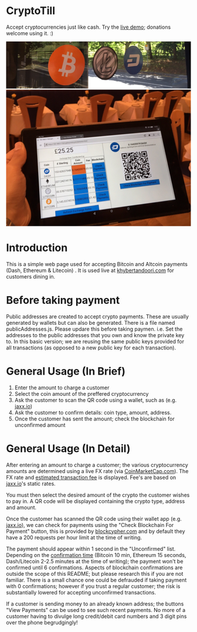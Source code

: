 # CryptoTill
Accept cryptocurrencies just like cash.
Try the [live demo](http://khybertandoori.com/cryptotill/CryptoTill.html); donations welcome using it. :)

![AcceptCryptos](https://github.com/EMRahman/CryptoTill/blob/master/Images/AcceptCryptos.jpeg)

Introduction
============
This is a simple web page used for accepting Bitcoin and Altcoin payments (Dash, Ethereum & Litecoin) . It is used live at
[khybertandoori.com](https://khybertandoori.com) for customers dining in.

Before taking payment
===========================================================
Public addresses are created to accept crypto payments. These are usually generated by wallets but can also be generated. There is a file named publicAddresses.js. Please updare this before taking paymen. i.e. Set the addresses to the public addresses that you own and know the private key to. In this basic version; we are reusing the same public keys provided for all transactions (as opposed to a new public key for each transaction).

General Usage (In Brief)
=========================
1. Enter the amount to charge a customer
2. Select the coin amount of the preffered cryptocurrency
3. Ask the customer to scan the QR code using a wallet, such as (e.g. [jaxx.io](http://jaxx.io))
4. Ask the customer to confirm details: coin type, amount, address.
5. Once the customer has sent the amount; check the blockchain for unconfirmed amount

General Usage (In Detail)
=========================
After entering an amount to charge a customer; the various cryptocurrency amounts are determined using a live FX rate (via [CoinMarketCap.com](http://CoinMarketCap.com)). The FX rate and [estimated transaction fee](https://bitinfocharts.com/comparison/transactionfees-btc-eth-ltc-dash.html#1y) is displayed. Fee's are based on [jaxx.io](http://jaxx.io)'s static rates.

You must then select the desired amount of the crypto the customer wishes to pay in. A QR code will be displayed containing the crypto type, address and amount.

Once the customer has scanned the QR code using their wallet app (e.g. [jaxx.io](http://jaxx.io)), we can check for payments using the "Check Blockchain For Payment" button, this is provided by [blockcypher.com](http://blockcypher.com) and by default they have a 200 requests per hour limit at the time of writing. 

The payment should appear within 1 second in the "Unconfirmed" list. Depending on the [confirmation time](https://bitinfocharts.com/comparison/confirmationtime-btc-eth-ltc-dash.html#1y) (Bitcoin 10 min, Ethereum 15 seconds, Dash/Litecoin 2-2.5 minutes at the time of writing); the payment won't be confirmed until 6 confirmations. Aspects of blockchain confirmations are outside the scope of this README; but please research this if you are not familiar. There is a small chance one could be defrauded if taking payment with 0 confirmations; however if you trust a regular customer; the risk is substantially lowered for accepting unconfirmed transactions.

If a customer is sending money to an already known address; the buttons "View Payments" can be used to see such recent payments. No more of a customer having to divulge long credit/debit card numbers and 3 digit pins over the phone begrudgingly!
